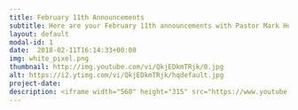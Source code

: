 ```yaml
---
title: February 11th Announcements
subtitle: Here are your February 11th announcements with Pastor Mark Hornback and Richie Runnells
layout: default
modal-id: 1 
date:  2018-02-11T16:14:33+00:00
img: white_pixel.png
thumbnail: http://img.youtube.com/vi/QkjEDkmTRjk/0.jpg
alt: https://i2.ytimg.com/vi/QkjEDkmTRjk/hqdefault.jpg
project-date: 
description: <iframe width="560" height="315" src="https://www.youtube.com/embed/QkjEDkmTRjk" frameborder="0" allowfullscreen></iframe> 
---
```

